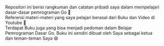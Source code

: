 Repositori ini berisi rangkuman dan catatan pribadi saya dalam mempelajari dasar-dasar pemrograman Go 🐍 <br>
Referensi materi-materi yang saya pelajari berasal dari Buku dan Video di Youtube 🚀 <br>
Terdapat Buku juga yang bisa menjadi pedoman dalam Belajar Pemrograman Dasar Go. Buku ini sendiri dibuat oleh Saya sebagai ketua dan teman-teman Saya 😄 